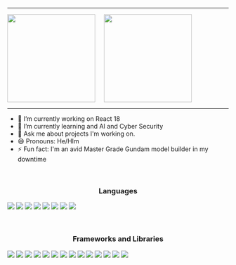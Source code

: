 <!-- ### Hi there 👋 -->

---
<div>
    <div style="float: left; margin-right: 10px;">
        <a href="#"><img src="https://github-readme-stats.vercel.app/api/top-langs/?username=GeloneJT&layout=compact&theme=apprentice" style="max-width: 100%; height: 200px;"></a>
    </div>
    <div style="float: left; margin-left: 10px;">
        <a href="#"><img src="https://github-readme-stats.vercel.app/api?username=GeloneJT&rank_icon=github&count_private=true&show_icons=true&hide=prs,contribs&include_all_commits=true&theme=apprentice" style="max-width: 100%; height: 200px;"></a>
    </div>
    <div style="clear: both;"></div>
</div>


---


- 🔭 I’m currently working on React 18
- 🌱 I’m currently learning and AI and Cyber Security
- 💬 Ask me about projects I'm working on.
- 😄 Pronouns: He/HIm
- ⚡ Fun fact: I'm an avid Master Grade Gundam model builder in my downtime

<br>

 <h3 align="center">
	 Languages
 </h3>
 <p float="left">
	<img src="https://img.shields.io/badge/CSS3-1572B6?style=for-the-badge&logo=css3&logoColor=white" />
	<img src="https://img.shields.io/badge/HTML5-E34F26?style=for-the-badge&logo=html5&logoColor=white" />
	<img src="https://img.shields.io/badge/JavaScript-323330?style=for-the-badge&logo=javascript&logoColor=F7DF1E" />
	<img src="https://img.shields.io/badge/kotlin-%237F52FF.svg?style=for-the-badge&logo=kotlin&logoColor=white" />
	<img src="https://img.shields.io/badge/Python-FFD43B?style=for-the-badge&logo=python&logoColor=blue" />
	<img src="https://img.shields.io/badge/Swift-FA7343?style=for-the-badge&logo=swift&logoColor=white" />
	<img src="https://img.shields.io/badge/TypeScript-007ACC?style=for-the-badge&logo=typescript&logoColor=white" />
	<img src="https://img.shields.io/badge/java-%23ED8B00.svg?style=for-the-badge&logo=openjdk&logoColor=white" />	 
 </p>

 <br>

<h3 align="center">
	Frameworks and Libraries
</h3>
<p float="left>
	<img src="https://img.shields.io/badge/MongoDB-4EA94B?style=for-the-badge&logo=mongodb&logoColor=white" />
	<img src="https://img.shields.io/badge/MySQL-005C84?style=for-the-badge&logo=mysql&logoColor=white" />
	<img src="https://img.shields.io/badge/Express%20js-000000?style=for-the-badge&logo=express&logoColor=white" />
	<img src="https://img.shields.io/badge/React-20232A?style=for-the-badge&logo=react&logoColor=61DAFB" />
	<img src="https://img.shields.io/badge/Node%20js-339933?style=for-the-badge&logo=nodedotjs&logoColor=white" />
	<img src="https://img.shields.io/badge/Angular-DD0031?style=for-the-badge&logo=angular&logoColor=white" />
	<img src="https://img.shields.io/badge/Babel-F9DC3E?style=for-the-badge&logo=babel&logoColor=white" />
	<img src="https://img.shields.io/badge/Bootstrap-563D7C?style=for-the-badge&logo=bootstrap&logoColor=white" />
	<img src="https://img.shields.io/badge/firebase-ffca28?style=for-the-badge&logo=firebase&logoColor=black" />
	<img src="https://img.shields.io/badge/GitHub%20Pages-222222?style=for-the-badge&logo=GitHub%20Pages&logoColor=white" />
	<img src="https://img.shields.io/badge/Insomnia-5849be?style=for-the-badge&logo=Insomnia&logoColor=white" />
	<img src="https://img.shields.io/badge/npm-CB3837?style=for-the-badge&logo=npm&logoColor=white" />
	<img src="https://img.shields.io/badge/Postman-FF6C37?style=for-the-badge&logo=Postman&logoColor=white" />
	<img src="https://img.shields.io/badge/Redux-593D88?style=for-the-badge&logo=redux&logoColor=white" />
	<img src="https://img.shields.io/badge/Vite-B73BFE?style=for-the-badge&logo=vite&logoColor=FFD62E" /> 
</p>
